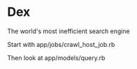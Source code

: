 # Dex
The world's most inefficient search engine

Start with app/jobs/crawl_host_job.rb

Then look at app/models/query.rb